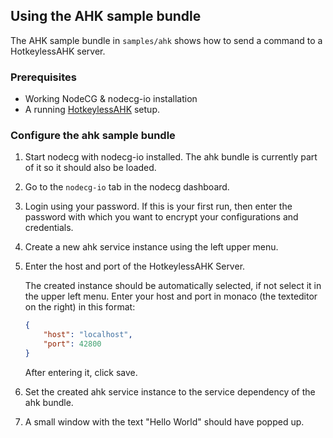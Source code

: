 ## Using the AHK sample bundle

The AHK sample bundle in `samples/ahk` shows how to send a command to a HotkeylessAHK server.

### Prerequisites

* Working NodeCG & nodecg-io installation
* A running [HotkeylessAHK](https://github.com/sebinside/HotkeylessAHK) setup.

### Configure the ahk sample bundle

1. Start nodecg with nodecg-io installed. The ahk bundle is currently part of it so it should also be loaded.

2. Go to the `nodecg-io` tab in the nodecg dashboard.

3. Login using your password. If this is your first run, then enter the password with which you want to encrypt your configurations and credentials.

4. Create a new ahk service instance using the left upper menu.

5. Enter the host and port of the HotkeylessAHK Server.

    The created instance should be automatically selected, if not select it in the upper left menu. Enter your host and port in monaco (the texteditor on the right) in this format:

    ```json
    {
        "host": "localhost",
        "port": 42800
    }
    ```

    After entering it, click save.

6. Set the created ahk service instance to the service dependency of the ahk bundle.

7. A small window with the text "Hello World" should have popped up.
